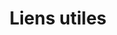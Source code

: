 ---
title: Liens utiles
# Mes pages web favorites
links:
  - title: GitHub
    description: Partagez des projets entre amis !
    website: https://github.com
    image: https://github.githubassets.com/images/modules/logos_page/GitHub-Mark.png
  - title: WolframAlpha
    description: Bien mieux qu'une calculatrice
    website: https://www.wolframalpha.com/
    image: https://www.wolfram.com/homepage/img/carousel-wolfram-alpha.png
menu:
    main: 
        weight: -50
        params:
            icon: link

comments: false
---